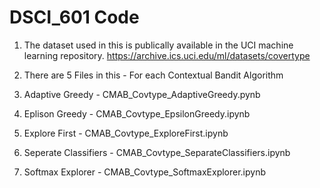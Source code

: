 # DSCI_601 Code 

1. The dataset used in this is publically available in the UCI machine learning repository. 
https://archive.ics.uci.edu/ml/datasets/covertype

2. There are 5 Files in this -  For each Contextual Bandit Algorithm 

3. Adaptive Greedy -  CMAB_Covtype_AdaptiveGreedy.pynb
4. Eplison Greedy - CMAB_Covtype_EpsilonGreedy.ipynb
5. Explore First - CMAB_Covtype_ExploreFirst.ipynb
6. Seperate Classifiers - CMAB_Covtype_SeparateClassifiers.ipynb
7. Softmax Explorer - CMAB_Covtype_SoftmaxExplorer.ipynb
